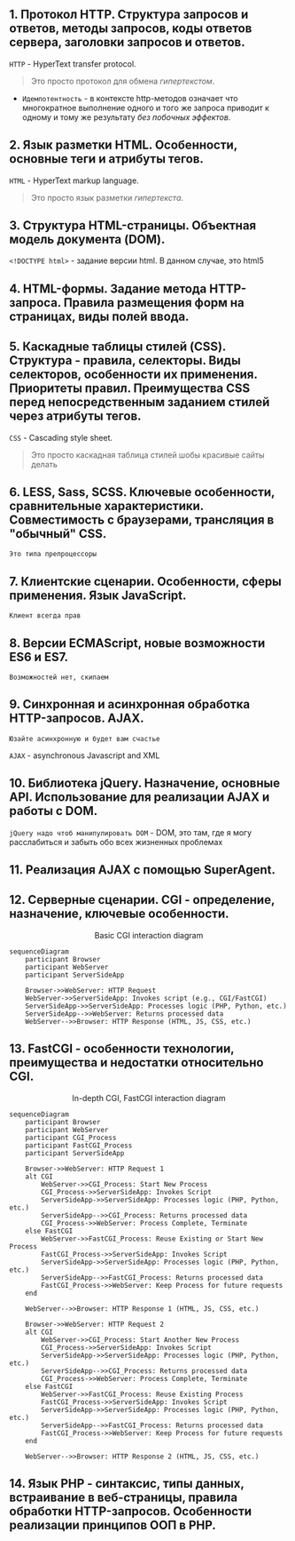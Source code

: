 ## 1. Протокол HTTP. Структура запросов и ответов, методы запросов, коды ответов сервера, заголовки запросов и ответов.

`HTTP` - HyperText transfer protocol.
> Это просто протокол для обмена *гипертекстом*.


- `Идемпотентность` - в контексте http-методов означает что многократное выполнение одного и того же запроса приводит к одному и тому же результату *без побочных эффектов*.


## 2. Язык разметки HTML. Особенности, основные теги и атрибуты тегов.

`HTML` - HyperText markup language.
> Это просто язык разметки *гипертекста*.



## 3. Структура HTML-страницы. Объектная модель документа (DOM).

`<!DOCTYPE html>` - задание версии html. В данном случае, это html5

## 4. HTML-формы. Задание метода HTTP-запроса. Правила размещения форм на страницах, виды полей ввода.

<form>

## 5. Каскадные таблицы стилей (CSS). Структура - правила, селекторы. Виды селекторов, особенности их применения. Приоритеты правил. Преимущества CSS перед непосредственным заданием стилей через атрибуты тегов.

`CSS` - Cascading style sheet.
> Это просто каскадная таблица стилей шобы красивые сайты делать


## 6. LESS, Sass, SCSS. Ключевые особенности, сравнительные характеристики. Совместимость с браузерами, трансляция в "обычный" CSS.

`Это типа препроцессоры`

## 7. Клиентские сценарии. Особенности, сферы применения. Язык JavaScript.

`Клиент всегда прав`

## 8. Версии ECMAScript, новые возможности ES6 и ES7.

`Возможностей нет, скипаем`

## 9. Синхронная и асинхронная обработка HTTP-запросов. AJAX.

`Юзайте асинхронную и будет вам счастье`

`AJAX` - asynchronous Javascript and XML

## 10. Библиотека jQuery. Назначение, основные API. Использование для реализации AJAX и работы с DOM.

`jQuery надо чтоб манипулировать DOM` - DOM, это там, где я могу расслабиться и забыть обо всех жизненных проблемах

## 11. Реализация AJAX с помощью SuperAgent.

## 12. Серверные сценарии. CGI - определение, назначение, ключевые особенности.

<p align="center">Basic CGI interaction diagram</p>

```mermaid
sequenceDiagram
    participant Browser
    participant WebServer
    participant ServerSideApp
    
    Browser->>WebServer: HTTP Request
    WebServer->>ServerSideApp: Invokes script (e.g., CGI/FastCGI)
    ServerSideApp->>ServerSideApp: Processes logic (PHP, Python, etc.)
    ServerSideApp-->>WebServer: Returns processed data
    WebServer-->>Browser: HTTP Response (HTML, JS, CSS, etc.)
```

## 13. FastCGI - особенности технологии, преимущества и недостатки относительно CGI.

<p align="center">In-depth CGI, FastCGI interaction diagram</p>

```mermaid
sequenceDiagram
    participant Browser
    participant WebServer
    participant CGI_Process
    participant FastCGI_Process
    participant ServerSideApp
    
    Browser->>WebServer: HTTP Request 1
    alt CGI
        WebServer->>CGI_Process: Start New Process
        CGI_Process->>ServerSideApp: Invokes Script
        ServerSideApp->>ServerSideApp: Processes logic (PHP, Python, etc.)
        ServerSideApp-->>CGI_Process: Returns processed data
        CGI_Process->>WebServer: Process Complete, Terminate
    else FastCGI
        WebServer->>FastCGI_Process: Reuse Existing or Start New Process
        FastCGI_Process->>ServerSideApp: Invokes Script
        ServerSideApp->>ServerSideApp: Processes logic (PHP, Python, etc.)
        ServerSideApp-->>FastCGI_Process: Returns processed data
        FastCGI_Process->>WebServer: Keep Process for future requests
    end
    
    WebServer-->>Browser: HTTP Response 1 (HTML, JS, CSS, etc.)
    
    Browser->>WebServer: HTTP Request 2
    alt CGI
        WebServer->>CGI_Process: Start Another New Process
        CGI_Process->>ServerSideApp: Invokes Script
        ServerSideApp->>ServerSideApp: Processes logic (PHP, Python, etc.)
        ServerSideApp-->>CGI_Process: Returns processed data
        CGI_Process->>WebServer: Process Complete, Terminate
    else FastCGI
        WebServer->>FastCGI_Process: Reuse Existing Process
        FastCGI_Process->>ServerSideApp: Invokes Script
        ServerSideApp->>ServerSideApp: Processes logic (PHP, Python, etc.)
        ServerSideApp-->>FastCGI_Process: Returns processed data
        FastCGI_Process->>WebServer: Keep Process for future requests
    end
    
    WebServer-->>Browser: HTTP Response 2 (HTML, JS, CSS, etc.)
```

## 14. Язык PHP - синтаксис, типы данных, встраивание в веб-страницы, правила обработки HTTP-запросов. Особенности реализации принципов ООП в PHP.